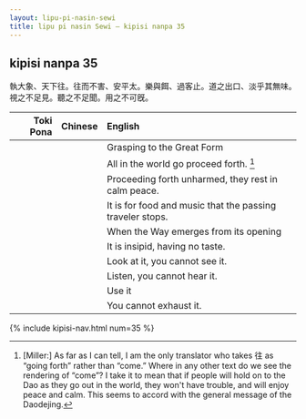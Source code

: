 ```yaml
---
layout: lipu-pi-nasin-sewi
title: lipu pi nasin Sewi — kipisi nanpa 35
---
```


## kipisi nanpa 35

執大象、天下往。往而不害、安平太。樂與餌、過客止。道之出口、淡乎其無味。視之不足見。聽之不足聞。用之不可旣。

| Toki Pona | Chinese | English
|-:|:-:|:-
|  |  | Grasping to the Great Form
|  |  | All in the world go proceed forth. [^2]
|  |  | Proceeding forth unharmed, they rest in calm peace.
|  |  | It is for food and music that the passing traveler stops.
|  |  | When the Way emerges from its opening
|  |  | It is insipid, having no taste.
|  |  | Look at it, you cannot see it.
|  |  | Listen, you cannot hear it.
|  |  | Use it
|  |  | You cannot exhaust it.

[^2]: [Miller:] As far as I can tell, I am the only translator who takes 往 as “going forth” rather than “come.” Where in any other text do we see the rendering of “come”? I take it to mean that if people will hold on to the Dao as they go out in the world, they won't have trouble, and will enjoy peace and calm. This seems to accord with the general message of the Daodejing.

{% include kipisi-nav.html num=35 %}
